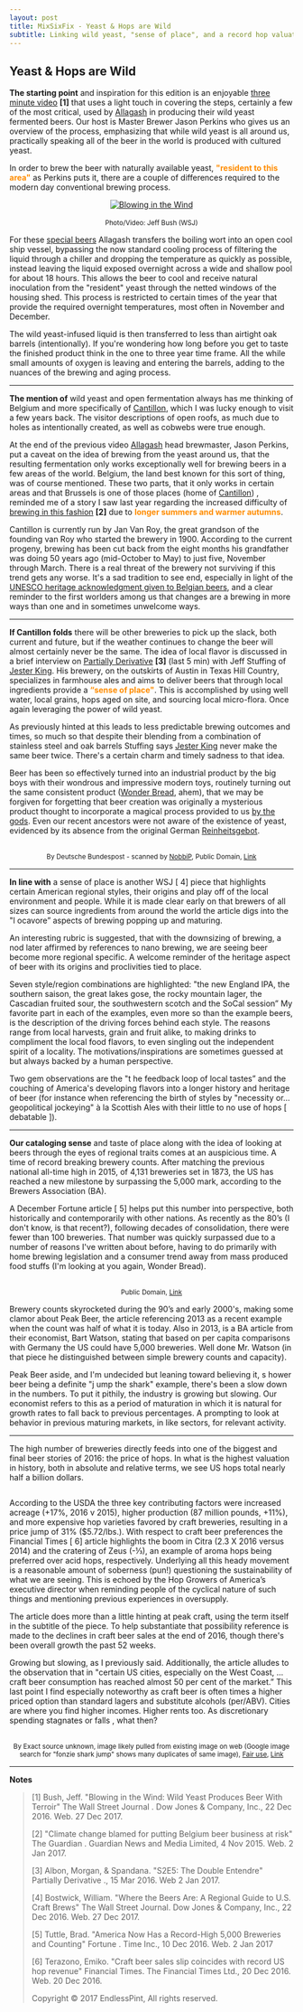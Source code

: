 ```yaml
---
layout: post
title: MixSixFix - Yeast & Hops are Wild
subtitle: Linking wild yeast, "sense of place", and a record hop valuation.
---
```


## Yeast & Hops are Wild

**The starting point**  and inspiration for this edition is an enjoyable [three minute video](http://www.wsj.com/video/blowing-in-the-wind-wild-yeast-produces-beer-with-terroir/2D1D23E4-95D4-4ADC-A235-A86498CD418B.html) **[1]** that uses a light touch in covering the steps, certainly a few of the most critical, used by [Allagash](http://www.allagash.com/?ao_confirm) in producing their wild yeast fermented beers. Our host is Master Brewer Jason Perkins who gives us an overview of the process, emphasizing that while wild yeast is all around us, practically speaking all of the beer in the world is produced with cultured yeast.

In order to brew the beer with naturally available yeast, <font color="#FF8C00"><strong>"resident to this area"</strong></font> as
Perkins puts it, there are a couple of differences required to the modern day conventional brewing process.

<p align="center">
  <a href="http://on.wsj.com/2huYjbj" target="_blank">
    <img alt="Blowing in the Wind" src="/flights/17_1/images-MxSxFx001/image1.png"><br><br>
  </a>
  <sup>Photo/Video: Jeff Bush (WSJ)</sup>
  <br>
</p>

For these [special beers](http://www.allagash.com/beer/#limited) Allagash transfers the boiling wort into an open cool ship vessel, bypassing the now standard cooling process of filtering the liquid through a chiller and dropping the temperature as quickly as possible, instead leaving the liquid exposed overnight across a wide and shallow pool for about 18 hours. This allows the beer to cool and receive natural inoculation from the "resident" yeast through the netted windows of the housing shed. This process is restricted to certain times of the year that provide the required overnight temperatures, most often in November and December.

The wild yeast-infused liquid is then transferred to less than airtight oak barrels (intentionally). If you're wondering how long before you get to taste the finished product think in the one to three year time frame. All the while small amounts of oxygen is leaving and entering the barrels, adding to the nuances of the brewing and aging process.

* * *

**The mention of** wild yeast and open fermentation always has me thinking of Belgium and more specifically of [Cantillon](https://www.cantillon.be/?lang=en), which I was lucky enough to visit a few years back. The visitor descriptions of open roofs, as much due to holes as intentionally created, as well as cobwebs were true enough.

At the end of the previous video [Allagash](http://www.allagash.com/?ao_confirm) head brewmaster, Jason Perkins, put a caveat on the idea of brewing from the yeast around us, that the resulting fermentation only works exceptionally well for brewing beers in a few areas of the world. Belgium, the land best known for this sort of thing, was of course mentioned. These two parts, that it only works in certain areas and that Brussels is one of those places (home of [Cantillon](https://www.cantillon.be/?lang=en)) , reminded me of a story I saw last year regarding the increased difficulty of [brewing in this fashion](https://www.theguardian.com/world/2015/nov/04/climate-change-blamed-for-putting-belgium-beer-business-at-risk) **[2]** due to <font color="#FF8C00"><strong>longer summers and warmer autumns</strong></font>.

Cantillon is currently run by Jan Van Roy, the great grandson of the founding van Roy who started the brewery in 1900. According to the current progeny, brewing has been cut back from the eight months his grandfather was doing 50 years ago (mid-October to May) to just five, November through March. There is a real threat of the brewery not surviving if this trend gets any worse. It's a sad tradition to see end, especially in light of the [UNESCO heritage acknowledgment given to Belgian beers](https://www.theguardian.com/world/2016/nov/30/cheers-belgian-beer-added-unesco-cultural-heritage-list), and a clear reminder to the first worlders among us that changes are a brewing in more ways than one and in sometimes unwelcome ways.

* * *

**If Cantillon folds** there will be other breweries to pick up the slack, both current and future, but if the weather continues to change the beer will almost certainly never be the same. The idea of local flavor is discussed in a brief interview on
[Partially Derivative](http://partiallyderivative.com/news/2016/03/15/season-2-episode-5-the-double-entendre) **[3]** (last 5 min) with Jeff Stuffing of [Jester King](http://jesterkingbrewery.com/). His brewery, on the outskirts of Austin in Texas Hill Country, specializes in farmhouse ales and aims to deliver beers that through local ingredients provide a <font color="#FF8C00"><strong>“sense of place"</strong></font>. This is accomplished by using well water, local grains, hops aged on site, and sourcing local micro-flora. Once again leveraging the power of wild yeast.

As previously hinted at this leads to less predictable brewing outcomes and times, so much so that despite their blending from a combination of stainless steel and oak barrels Stuffing says [Jester King](http://jesterkingbrewery.com/) never make the same beer twice. There's a certain charm and timely sadness to that idea.

Beer has been so effectively turned into an industrial product by the big boys with their wondrous and impressive modern toys, routinely turning out the same consistent product ([Wonder Bread](https://www.wonderbread.com/), ahem), that we may be forgiven for forgetting that beer creation was originally a mysterious product thought to incorporate a magical process provided to us [by the gods](http://www.ancient.eu/article/223/). Even our recent ancestors were not aware of the existence of yeast, evidenced by its absence from the original German [Reinheitsgebot](https://en.wikipedia.org/wiki/Reinheitsgebot).

<p align="center">
  <img alt="" src="/flights/17_1/images-MxSxFx001/image3.jpg"><br><br>
  <sup>By Deutsche Bundespost - scanned by <a href="https://commons.wikimedia.org/wiki/User:NobbiP">NobbiP</a>, Public Domain, <a href="https://commons.wikimedia.org/w/index.php?curid=11244954">Link</a></sup>
  <br>
</p>

* * *

**In line with** a sense of place is another WSJ [ 4] piece that highlights certain
American regional styles, their origins and play off of the local environment and
people. While it is made clear early on that brewers of all sizes can source
ingredients from around the world the article digs into the "l ocavore” aspects of
brewing popping up and maturing.

An interesting rubric is suggested, that with the downsizing of brewing, a nod later
affirmed by references to nano brewing, we are seeing beer become more regional
specific. A welcome reminder of the heritage aspect of beer with its origins and
proclivities tied to place.

Seven style/region combinations are highlighted: "the new England IPA, the southern saison, the great lakes gose, the rocky
mountain lager, the Cascadian fruited sour, the southwestern scotch and the SoCal session”
My favorite part in each of the examples, even more so than the example beers, is
the description of the driving forces behind each style. The reasons range from
local harvests, grain and fruit alike, to making drinks to compliment the local food
flavors, to even singling out the independent spirit of a locality. The
motivations/inspirations are sometimes guessed at but always backed by a human
perspective.

Two gem observations are the "t he feedback loop of local tastes” and the
couching of America's developing flavors into a longer history and heritage of beer
(for instance when referencing the birth of styles by "necessity or… geopolitical
jockeying" à la Scottish Ales with their little to no use of hops [ debatable ]).

* * *

**Our cataloging sense** and taste of place along with the idea of looking at beers
through the eyes of regional traits comes at an auspicious time. A time of record
breaking brewery counts. After matching the previous national all-time high in
2015, of 4,131 breweries set in 1873, the US has reached a new milestone by
surpassing the 5,000 mark, according to the Brewers Association (BA).

A December Fortune article [ 5] helps put this number into perspective, both
historically and contemporarily with other nations. As recently as the 80’s (I don't
know, is that recent?), following decades of consolidation, there were fewer than
100 breweries. That number was quickly surpassed due to a number of reasons
I've written about before, having to do primarily with home brewing legislation and
a consumer trend away from mass produced food stuffs (I'm looking at you again,
Wonder Bread).

<p align="center">
  <img alt="" src="/flights/17_1/images-MxSxFx001/image2.png"><br><br>
  <sup>Public Domain, <a href="https://commons.wikimedia.org/w/index.php?curid=16895471">Link</a></sup>
  <br>
</p>

Brewery counts skyrocketed during the 90’s and early 2000's, making some clamor
about Peak Beer, the article referencing 2013 as a recent example when the count
was half of what it is today. Also in 2013, is a BA article from their economist, Bart
Watson, stating that based on per capita comparisons with Germany the US could
have 5,000 breweries. Well done Mr. Watson (in that piece he distinguished
between simple brewery counts and capacity).

Peak Beer aside, and I'm undecided but leaning toward believing it, s hower
beer being a definite "j ump the shark" example, there's been a slow down in the
numbers. To put it pithily, the industry is growing but slowing. Our economist
refers to this as a period of maturation in which it is natural for growth rates to fall
back to previous percentages. A prompting to look at behavior in previous maturing
markets, in like sectors, for relevant activity.

* * *

The high number of breweries directly feeds into one of the biggest and final beer
stories of 2016: the price of hops. In what is the highest valuation in history, both
in absolute and relative terms, we see US hops total nearly half a billion dollars.

<p align="center">
  <img alt="" src="/flights/17_1/images-MxSxFx001/image5.png">
  <br>
</p>

According to the USDA the three key contributing factors were increased acreage
(+17%, 2016 v 2015), higher production (87 million pounds, +11%), and more
expensive hop varieties favored by craft breweries, resulting in a price jump of 31%
($5.72/lbs.). With respect to craft beer preferences the Financial Times [ 6] article
highlights the boom in Citra (2.3 X 2016 versus 2014) and the cratering of Zeus
(-⅓), an example of aroma hops being preferred over acid hops, respectively.
Underlying all this heady movement is a reasonable amount of soberness (pun!)
questioning the sustainability of what we are seeing. This is echoed by the Hop
Growers of America’s executive director when reminding people of the cyclical
nature of such things and mentioning previous experiences in oversupply.

The article does more than a little hinting at peak craft, using the term itself in the
subtitle of the piece. To help substantiate that possibility reference is made to the
declines in craft beer sales at the end of 2016, though there's been overall growth
the past 52 weeks.

Growing but slowing, as I previously said. Additionally, the article alludes to the
observation that in "certain US cities, especially on the West Coast, ... craft beer
consumption has reached almost 50 per cent of the market.”
This last point I find especially noteworthy as craft beer is often times a higher
priced option than standard lagers and substitute alcohols (per/ABV). Cities are
where you find higher incomes. Higher rents too. As discretionary spending
stagnates or falls , what then?

<p align="center">
  <img alt="" src="/flights/17_1/images-MxSxFx001/image4.png"><br><br>
  <sup>By Exact source unknown, image likely pulled from existing image on web (Google image search for "fonzie shark jump" shows many
  duplicates of same image), <a href="https://en.wikipedia.org/wiki/File:Fonzie_jumps_the_shark.PNG">Fair use</a>, <a href="https://en.wikipedia.org/w/index.php?curid=2840084">Link</a></sup>
  <br>
</p>

---

**Notes**
> 
> [1] Bush, Jeff. "Blowing in the Wind: Wild Yeast Produces Beer With Terroir" The Wall Street Journal . Dow Jones & Company, Inc., 22 Dec 2016. Web. 27 Dec 2017.
> 
> [2] "Climate change blamed for putting Belgium beer business at risk" The Guardian . Guardian News and Media Limited, 4 Nov 2015. Web. 2 Jan 2017.
> 
> [3] Albon, Morgan, & Spandana. "S2E5: The Double Entendre" Partially Derivative ., 15 Mar 2016. Web 2 Jan 2017.
> 
> [4] Bostwick, William. "Where the Beers Are: A Regional Guide to U.S. Craft Brews" The Wall Street Journal. Dow Jones & Company, Inc., 22 Dec 2016. Web. 27 Dec 2017.
> 
> [5] Tuttle, Brad. "America Now Has a Record-High 5,000 Breweries and Counting" Fortune . Time Inc., 10 Dec 2016. Web. 2 Jan 2017
> 
> [6] Terazono, Emiko. "Craft beer sales slip coincides with record US hop revenue" Financial Times. The Financial Times Ltd., 20 Dec 2016. Web. 20 Dec 2016. 
> 
> Copyright © 2017 EndlessPint, All rights reserved.
